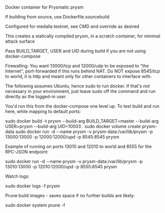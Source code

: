 Docker container for Prysmatic prysm

If building from source, use Dockerfile.sourcebuild

Configured for medalla testnet, see CMD and override as desired

This creates a statically compiled prysm, in a scratch container, for minimal attack surface

Pass BUILD_TARGET, USER and UID during build if you are not using docker-compose

Firewalling: You want 13000/tcp and 12000/udp to be exposed to "the Internet", port-forwarded if
this runs behind NAT. Do NOT expose 8545/tcp to world, it is http and meant only for other containers
to interface with.

The following assumes Ubuntu, hence sudo to run docker. If that's not necessary in your environment,
just leave sudo off the command and run directly as the logged-in user.

You'd run this from the docker-compose one level up. To test build and run here, while mapping to default ports:

sudo docker build -t prysm --build-arg BUILD_TARGET=master --build-arg USER=prysm --build-arg UID=10003 .
sudo docker volume create prysm-data
sudo docker run -d --name prysm -v prysm-data:/var/lib/prysm -p 13000:13000 -p 12000:12000/upd -p 8545:8545 prysm

Example of running on ports 13010 and 12010 to world and 8555 for the RPC-JSON endpoint:

sudo docker run -d --name prysm -v prysm-data:/var/lib/prysm -p 13010:13000 -p 12010:12000/upd -p 8555:8545 prysm

Watch logs:

sudo docker logs -f prysm

Prune build images - saves space if no further builds are likely:

sudo docker system prune -f
